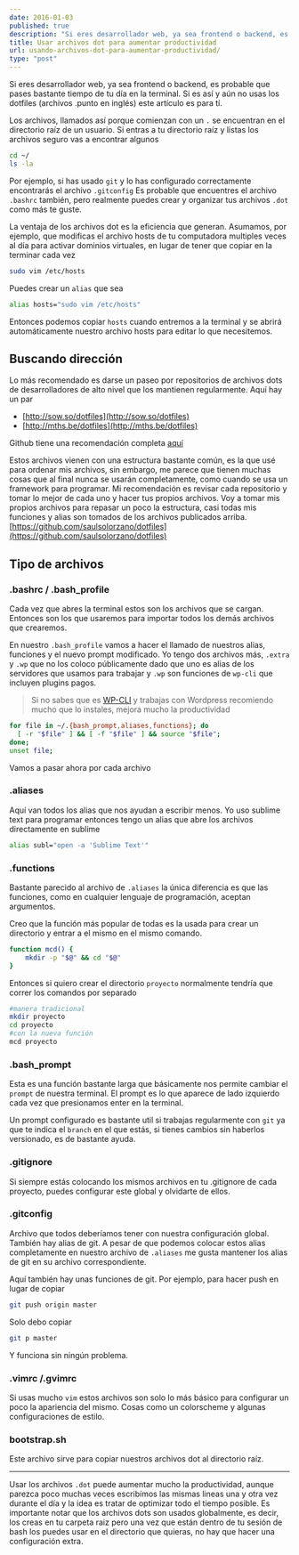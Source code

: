 ```yaml
---
date: 2016-01-03
published: true
description: "Si eres desarrollador web, ya sea frontend o backend, es probable que pases bastante tiempo de tu día en la terminal. Si es así y aún no usas los dotfiles (archivos .punto en inglés) este artículo es para tí."
title: Usar archivos dot para aumentar productividad
url: usando-archivos-dot-para-aumentar-productividad/
type: "post"
---
```


Si eres desarrollador web, ya sea frontend o backend, es probable que pases bastante tiempo de tu día en la terminal. Si es así y aún no usas los dotfiles (archivos .punto en inglés) este artículo es para tí.

Los archivos, llamados así porque comienzan con un `.` se encuentran en el directorio raíz de un usuario. Si entras a tu directorio raíz y listas los archivos seguro vas a encontrar algunos

```bash
cd ~/
ls -la
```

Por ejemplo, si has usado `git` y lo has configurado correctamente encontrarás el archivo `.gitconfig` Es probable que encuentres el archivo `.bashrc` también, pero realmente puedes crear y organizar tus archivos `.dot` como más te guste.

La ventaja de los archivos dot es la eficiencia que generan. Asumamos, por ejemplo, que modificas el archivo hosts de tu computadora multiples veces al día para activar dominios virtuales, en lugar de tener que copiar en la terminar cada vez

```bash
sudo vim /etc/hosts
```

Puedes crear un `alias` que sea

```bash
alias hosts="sudo vim /etc/hosts"
```

Entonces podemos copiar `hosts` cuando entremos a la terminal y se abrirá automáticamente nuestro archivo hosts para editar lo que necesitemos.

## Buscando dirección
Lo más recomendado es darse un paseo por repositorios de archivos dots de desarrolladores de alto nivel que los mantienen regularmente. Aquí hay un par

* [http://sow.so/dotfiles](http://sow.so/dotfiles)
* [http://mths.be/dotfiles](http://mths.be/dotfiles)

Github tiene una recomendación completa [aquí](http://dotfiles.github.io/)

Estos archivos vienen con una estructura bastante común, es la que usé para ordenar mis archivos, sin embargo, me parece que tienen muchas cosas que al final nunca se usarán completamente, como cuando se usa un framework para programar. Mi recomendación es revisar cada repositorio y tomar lo mejor de cada uno y hacer tus propios archivos. Voy a tomar mis propios archivos para repasar un poco la estructura, casi todas mis funciones y alias son tomados de los archivos publicados arriba. [https://github.com/saulsolorzano/dotfiles](https://github.com/saulsolorzano/dotfiles)

## Tipo de archivos

### .bashrc / .bash_profile
Cada vez que abres la terminal estos son los archivos que se cargan. Entonces son los que usaremos para importar todos los demás archivos que crearemos.

En nuestro `.bash_profile` vamos a hacer el llamado de nuestros alias, funciones y el nuevo prompt modificado. Yo tengo dos archivos más, `.extra` y `.wp` que no los coloco públicamente dado que uno es alias de los servidores que usamos para trabajar y `.wp` son funciones de `wp-cli` que incluyen plugins pagos.

>Si no sabes que es [WP-CLI](http://wp-cli.org) y trabajas con Wordpress recomiendo mucho que lo instales, mejora mucho la productividad

```bash
for file in ~/.{bash_prompt,aliases,functions}; do
  [ -r "$file" ] && [ -f "$file" ] && source "$file";
done;
unset file;
```

Vamos a pasar ahora por cada archivo

### .aliases
Aquí van todos los alias que nos ayudan a escribir menos. Yo uso sublime text para programar entonces tengo un alias que abre los archivos directamente en sublime

```bash
alias subl="open -a 'Sublime Text'"
```
### .functions
Bastante parecido al archivo de `.aliases` la única diferencia es que las funciones, como en cualquier lenguaje de programación, aceptan argumentos.

Creo que la función más popular de todas es la usada para crear un directorio y entrar a el mismo en el mismo comando.

```bash
function mcd() {
    mkdir -p "$@" && cd "$@"
}
```

Entonces si quiero crear el directorio `proyecto` normalmente tendría que correr los comandos por separado

```bash
#manera tradicional
mkdir proyecto
cd proyecto
#con la nueva función
mcd proyecto
```

### .bash_prompt
Esta es una función bastante larga que básicamente nos permite cambiar el `prompt` de nuestra terminal. El prompt es lo que aparece de lado izquierdo cada vez que presionamos enter en la terminal.

Un prompt configurado es bastante util si trabajas regularmente con `git` ya que te indica el `branch` en el que estás, si tienes cambios sin haberlos versionado, es de bastante ayuda.

### .gitignore
Si siempre estás colocando los mismos archivos en tu .gitignore de cada proyecto, puedes configurar este global y olvidarte de ellos.

### .gitconfig
Archivo que todos deberíamos tener con nuestra configuración global. También hay alias de git. A pesar de que podemos colocar estos alias completamente en nuestro archivo de `.aliases` me gusta mantener los alias de git en su archivo correspondiente.

Aquí también hay unas funciones de git. Por ejemplo, para hacer push en lugar de copiar

```bash
git push origin master
```

Solo debo copiar

```bash
git p master
```
Y funciona sin ningún problema.

### .vimrc /.gvimrc
Si usas mucho `vim` estos archivos son solo lo más básico para configurar un poco la apariencia del mismo. Cosas como un colorscheme y algunas configuraciones de estilo.


### bootstrap.sh

Este archivo sirve para copiar nuestros archivos dot al directorio raíz.

***
Usar los archivos `.dot` puede aumentar mucho la productividad, aunque parezca poco muchas veces escribímos las mismas lineas una y otra vez durante el día y la idea es tratar de optimizar todo el tiempo posible. Es importante notar que los archivos dots son usados globalmente, es decir, los creas en tu carpeta raiz pero una vez que están dentro de tu sesión de bash los puedes usar en el directorio que quieras, no hay que hacer una configuración extra.